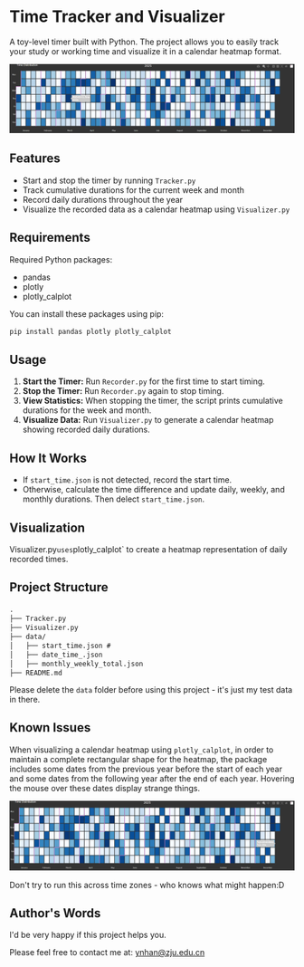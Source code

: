 # Time Tracker and Visualizer
A toy-level timer built with Python.
The project allows you to easily track your study or working time
and visualize it in a calendar heatmap format.

<img src=".\pic\visualize.png"> 

## Features
- Start and stop the timer by running `Tracker.py`
- Track cumulative durations for the current week and month
- Record daily durations throughout the year
- Visualize the recorded data as a calendar heatmap using `Visualizer.py`

## Requirements

Required Python packages:
* pandas
* plotly
* plotly_calplot

You can install these packages using pip:

```sh
pip install pandas plotly plotly_calplot
```

## Usage

1. **Start the Timer:** Run `Recorder.py` for the first time to start timing.
2. **Stop the Timer:** Run `Recorder.py` again to stop timing.
3. **View Statistics:** When stopping the timer, the script prints cumulative durations for the week and month.
4. **Visualize Data:** Run `Visualizer.py` to generate a calendar heatmap showing recorded daily durations.

## How It Works
- If `start_time.json` is not detected, record the start time.
- Otherwise, calculate the time difference and update daily, weekly, and monthly durations. Then delect `start_time.json`.

## Visualization
Visualizer.py` uses `plotly_calplot` to create a heatmap representation of daily recorded times.

## Project Structure
```
.
├── Tracker.py
├── Visualizer.py
├── data/
│   ├── start_time.json # 
│   ├── date_time_.json
│   ├── monthly_weekly_total.json
├── README.md
```

Please delete the `data` folder before using this project - it's
just my test data in there.

## Known Issues
When visualizing a calendar heatmap using `plotly_calplot`,
in order to maintain a complete rectangular shape for the heatmap,
the package includes some dates from the previous year before the start of each year
and some dates from the following year after the end of each year.
Hovering the mouse over these dates display strange things.

<img src=".\pic\bug.png"> 

Don't try to run this across time zones - who knows what might happen:D

## Author's Words
I'd be very happy if this project helps you.

Please feel free to contact me at: <ynhan@zju.edu.cn>